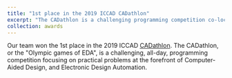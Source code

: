 ```yaml
---
title: "1st place in the 2019 ICCAD CADathlon"
excerpt: "The CADathlon is a challenging programming competition co-located with [ICCAD](https://iccad.com/)."
collection: awards
---
```


Our team won the 1st place in the 2019 ICCAD [CADathlon](https://www.sigda.org/sigda-events/cadathlon/).
The CADathlon, or the "Olympic games of EDA", is a challenging, all-day, programming competition focusing on practical problems at the forefront of Computer-Aided Design, and Electronic Design Automation.